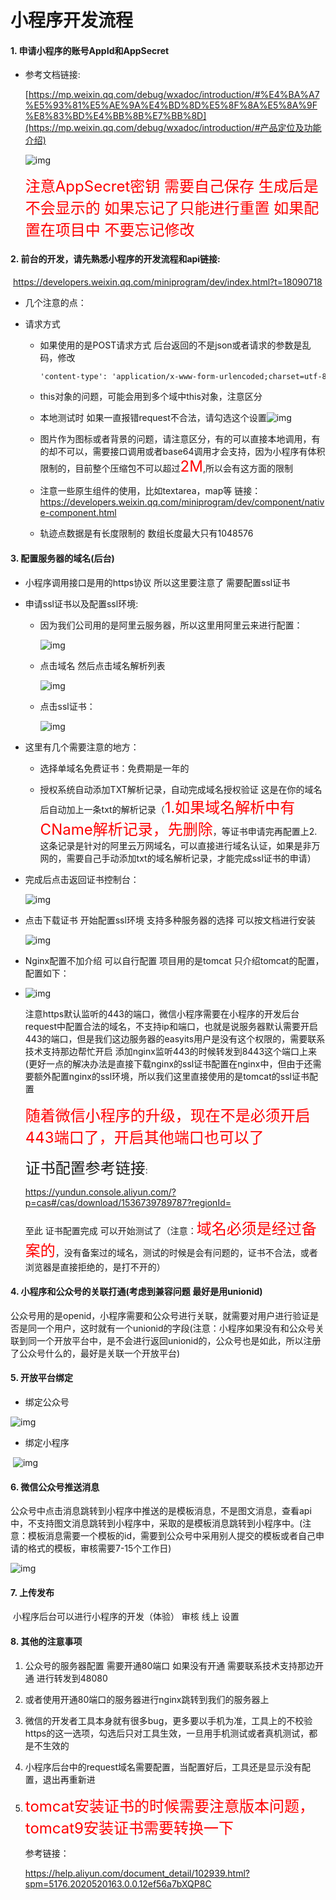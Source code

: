 # 小程序开发流程

#### 1. 申请小程序的账号AppId和AppSecret

- 参考文档链接:

  [https://mp.weixin.qq.com/debug/wxadoc/introduction/#%E4%BA%A7%E5%93%81%E5%AE%9A%E4%BD%8D%E5%8F%8A%E5%8A%9F%E8%83%BD%E4%BB%8B%E7%BB%8D](https://mp.weixin.qq.com/debug/wxadoc/introduction/#产品定位及功能介绍)

  ![img](images/wps1.jpg) 

  

  <font color="red" size="5">注意AppSecret密钥 需要自己保存  生成后是不会显示的 如果忘记了只能进行重置 如果配置在项目中 不要忘记修改</font>

#### 2. 前台的开发，请先熟悉小程序的开发流程和api链接:

​		https://developers.weixin.qq.com/miniprogram/dev/index.html?t=18090718

- 几个注意的点：

- 请求方式 

  - 如果使用的是POST请求方式 后台返回的不是json或者请求的参数是乱码，修改

    ```html
    'content-type': 'application/x-www-form-urlencoded;charset=utf-8'
    ```

    

  - this对象的问题，可能会用到多个域中this对象，注意区分

  - 本地测试时 如果一直报错request不合法，请勾选这个设置![img](images/wps2.jpg)

  - 图片作为图标或者背景的问题，请注意区分，有的可以直接本地调用，有的却不可以，需要接口调用或者base64调用才会支持，因为小程序有体积限制的，目前整个压缩包不可以超过<font color="red" size="5">2M</font>,所以会有这方面的限制

  - 注意一些原生组件的使用，比如textarea，map等 链接：https://developers.weixin.qq.com/miniprogram/dev/component/native-component.html

  - 轨迹点数据是有长度限制的 数组长度最大只有1048576

 

 

 

 

#### 3. 配置服务器的域名(后台)

- 小程序调用接口是用的https协议 所以这里要注意了  需要配置ssl证书

- 申请ssl证书以及配置ssl环境:

  - 因为我们公司用的是阿里云服务器，所以这里用阿里云来进行配置：

    ![img](images/wps5.jpg) 

  - 点击域名 然后点击域名解析列表

    ![img](images/wps6.jpg) 

  - 点击ssl证书：

    ![img](images/wps7.jpg) 

- 这里有几个需要注意的地方：

  - 选择单域名免费证书：免费期是一年的

  - 授权系统自动添加TXT解析记录，自动完成域名授权验证 这是在你的域名后自动加上一条txt的解析记录（<font color="red" size="5">1.如果域名解析中有CName解析记录，先删除</font>，等证书申请完再配置上2.这条记录是针对的阿里云万网域名，可以直接进行域名认证，如果是非万网的，需要自己手动添加txt的域名解析记录，才能完成ssl证书的申请）

- 完成后点击返回证书控制台：

  ![img](images/wps8.jpg) 

- 点击下载证书 开始配置ssl环境 支持多种服务器的选择 可以按文档进行安装

  ![img](images/wps9.jpg) 

- Nginx配置不加介绍 可以自行配置  项目用的是tomcat 只介绍tomcat的配置，配置如下：

- ![img](images/wps10.jpg)

  注意https默认监听的443的端口，微信小程序需要在小程序的开发后台request中配置合法的域名，不支持ip和端口，也就是说服务器默认需要开启443的端口，但是我们这边服务器的easyits用户是没有这个权限的，需要联系技术支持那边帮忙开启 添加nginx监听443的时候转发到8443这个端口上来(更好一点的解决办法是直接下载nginx的ssl证书配置在nginx中，但由于还需要额外配置nginx的ssl环境，所以我们这里直接使用的是tomcat的ssl证书配置

  <font color="red" size="5">随着微信小程序的升级，现在不是必须开启443端口了，开启其他端口也可以了</font>

  <font face="黑体" size="5">证书配置参考链接</font>:

  https://yundun.console.aliyun.com/?p=cas#/cas/download/1536739789787?regionId=

  至此 证书配置完成 可以开始测试了（注意：<font color="red" size="5">域名必须是经过备案的</font>，没有备案过的域名，测试的时候是会有问题的，证书不合法，或者浏览器是直接拒绝的，是打不开的）

#### 4. 小程序和公众号的关联打通(考虑到兼容问题 最好是用unionid)

公众号用的是openid，小程序需要和公众号进行关联，就需要对用户进行验证是否是同一个用户，这时就有一个unionid的字段(注意：小程序如果没有和公众号关联到同一个开放平台中，是不会进行返回unionid的，公众号也是如此，所以注册了公众号什么的，最好是关联一个开放平台)

#### 5. 开放平台绑定

- 绑定公众号

![img](images/wps11.jpg) 

- 绑定小程序

​	![img](images/wps12.jpg) 

#### 6. 微信公众号推送消息 

公众号中点击消息跳转到小程序中推送的是模板消息，不是图文消息，查看api中，不支持图文消息跳转到小程序中，采取的是模板消息跳转到小程序中。(注意：模板消息需要一个模板的id，需要到公众号中采用别人提交的模板或者自己申请的格式的模板，审核需要7-15个工作日)

![img](images/wps13.jpg) 

 #### 7. 上传发布

​	小程序后台可以进行小程序的开发（体验） 审核 线上 设置

#### 8. 其他的注意事项

1. 公众号的服务器配置  需要开通80端口  如果没有开通  需要联系技术支持那边开通 进行转发到48080

2. 或者使用开通80端口的服务器进行nginx跳转到我们的服务器上
3. 微信的开发者工具本身就有很多bug，更多要以手机为准，工具上的不校验https的这一选项，勾选后只对工具生效，一旦用手机测试或者真机测试，都是不生效的
4. 小程序后台中的request域名需要配置，当配置好后，工具还是显示没有配置，退出再重新进

5. <font color="red" size="5">tomcat安装证书的时候需要注意版本问题，tomcat9安装证书需要转换一下</font>

   参考链接：

   https://help.aliyun.com/document_detail/102939.html?spm=5176.2020520163.0.0.12ef56a7bXQP8C